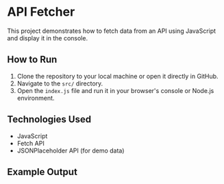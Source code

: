 # API Fetcher

This project demonstrates how to fetch data from an API using JavaScript and display it in the console.

## How to Run

1. Clone the repository to your local machine or open it directly in GitHub.
2. Navigate to the `src/` directory.
3. Open the `index.js` file and run it in your browser's console or Node.js environment.

## Technologies Used

- JavaScript
- Fetch API
- JSONPlaceholder API (for demo data)

## Example Output
